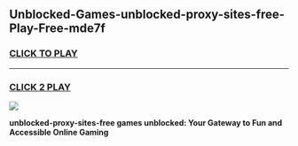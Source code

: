 
## Unblocked-Games-unblocked-proxy-sites-free-Play-Free-mde7f
<h3>
<a href="https://premium76.site?title=unblocked-proxy-sites-free&ref=18A1">CLICK TO PLAY</a></h3>
<hr>

<h3>
<a href="https://premium76.site?title=unblocked-proxy-sites-free&ref=18A1">CLICK 2 PLAY</a>
  
</h3>

<a href="https://premium76.site?title=unblocked-proxy-sites-free&ref=18A1"><img src="https://clearcache.store/games.png"></a>


**unblocked-proxy-sites-free games unblocked: Your Gateway to Fun and Accessible Online Gaming**
